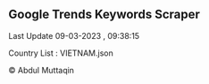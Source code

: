 

## Google Trends Keywords Scraper 
 
Last Update 09-03-2023 , 09:38:15

Country List :
VIETNAM.json



© Abdul Muttaqin 
